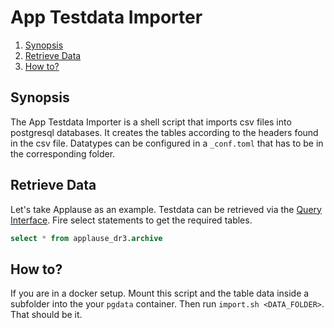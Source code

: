 # App Testdata Importer

<!--- mdtoc: toc begin -->

1.	[Synopsis](#synopsis)
2.	[Retrieve Data](#retrieve-data)
3.	[How to?](#how-to-)<!--- mdtoc: toc end -->

## Synopsis

The App Testdata Importer is a shell script that imports csv files into postgresql databases. It creates the tables according to the headers found in the csv file. Datatypes can be configured in a `_conf.toml` that has to be in the corresponding folder.

## Retrieve Data

Let's take Applause as an example. Testdata can be retrieved via the [Query Interface](https://www.plate-archive.org/query/). Fire select statements to get the required tables.

```sql
select * from applause_dr3.archive
```

## How to?

If you are in a docker setup. Mount this script and the table data inside a subfolder into the your `pgdata` container. Then run `import.sh <DATA_FOLDER>`. That should be it.
